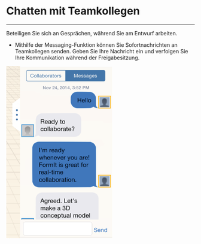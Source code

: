 

# Chatten mit Teamkollegen

---

Beteiligen Sie sich an Gesprächen, während Sie am Entwurf arbeiten.

* Mithilfe der Messaging-Funktion können Sie Sofortnachrichten an Teamkollegen senden. Geben Sie Ihre Nachricht ein und verfolgen Sie Ihre Kommunikation während der Freigabesitzung.

![](Images/GUID-854D2503-24C9-4F16-ABBC-8732EC90570A-low.png)

